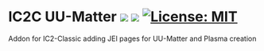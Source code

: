 # IC2C UU-Matter <a href="https://www.curseforge.com/minecraft/mc-mods/ic2cuumatter"><img src="http://cf.way2muchnoise.eu/versions/827219.svg" style="max-width:100%;"></a> <a href="https://www.curseforge.com/minecraft/mc-mods/ic2cuumatter"><img src="http://cf.way2muchnoise.eu/827219.svg" style="max-width:100%;"></a> <a href="https://github.com/Christofmeg/IC2C-UU-Matter/blob/1.19.2/LICENSE.txt"><img src="https://camo.githubusercontent.com/c561a9c3532b974b87754777c3f522d01987bd84e3ce6670c575204c50f46edf/68747470733a2f2f696d672e736869656c64732e696f2f62616467652f4c6963656e73652d4d49542d3232333066322e737667" alt="License: MIT" data-canonical-src="https://img.shields.io/badge/License-MIT-2230f2.svg" style="max-width: 100%;"></a>

<!--
<a href="https://modrinth.com/mod/ic2cuumatter" rel="nofollow"><img src="https://camo.githubusercontent.com/20e7228b2602b982606b72fa61960577f8d8000573fe04cb1e90351c3fadd945/68747470733a2f2f696d672e736869656c64732e696f2f62616467652f64796e616d69632f6a736f6e3f636f6c6f723d303041463543266c6162656c3d4d6f6472696e7468253061446f776e6c6f616473253230267374796c653d706c6173746963266c6f676f3d6d6f6472696e74682671756572793d646f776e6c6f6164732675726c3d68747470733a2f2f6170692e6d6f6472696e74682e636f6d2f76322f70726f6a6563742f4f375242586d336e" alt="5" data-canonical-src="https://img.shields.io/badge/dynamic/json?color=00AF5C&amp;label=Modrinth%0aDownloads%20&amp;style=plastic&amp;logo=modrinth&amp;query=downloads&amp;url=https://api.modrinth.com/v2/project/FOVCOVzb" style="max-width: 100%;"></a> 
-->

 
 Addon for IC2-Classic adding JEI pages for UU-Matter and Plasma creation
